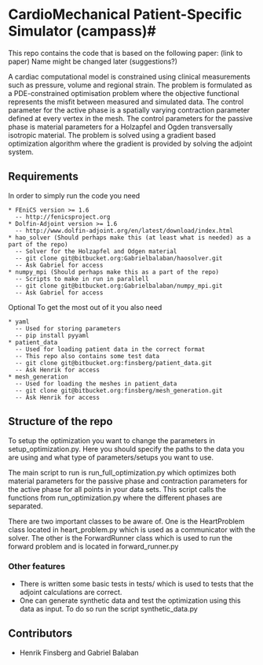# CardioMechanical Patient-Specific Simulator (campass)#

This repo contains the code that is based on the following paper: (link to paper)
Name might be changed later (suggestions?)

A cardiac computational model is constrained using clinical measurements such as pressure, volume and regional strain. The problem is formulated as a PDE-constrained optimisation problem where the objective functional represents the misfit between measured and simulated data. The control parameter for the active phase is a spatially varying contraction parameter defined at every vertex in the mesh. The control parameters for the passive phase is material parameters for a Holzapfel and Ogden transversally isotropic material. The problem is solved using a gradient based optimization algorithm where the gradient is provided by solving the adjoint system.

## Requirements ##
In order to simply run the code you need
```
* FEniCS version >= 1.6
  -- http://fenicsproject.org
* Dolfin-Adjoint version >= 1.6
  -- http://www.dolfin-adjoint.org/en/latest/download/index.html
* hao_solver (Should perhaps make this (at least what is needed) as a part of the repo)
  -- Solver for the Holzapfel and Odgen material
  -- git clone git@bitbucket.org:Gabrielbalaban/haosolver.git
  -- Ask Gabriel for access
* numpy_mpi (Should perhaps make this as a part of the repo)
  -- Scripts to make in run in parallell
  -- git clone git@bitbucket.org:Gabrielbalaban/numpy_mpi.git
  -- Ask Gabriel for access
```
Optional
To get the most out of it you also need
```
* yaml
  -- Used for storing parameters
  -- pip install pyyaml
* patient_data
  -- Used for loading patient data in the correct format
  -- This repo also contains some test data
  -- git clone git@bitbucket.org:finsberg/patient_data.git
  -- Ask Henrik for access
* mesh_generation
  -- Used for loading the meshes in patient_data
  -- git clone git@bitbucket.org:finsberg/mesh_generation.git
  -- Ask Henrik for access

```

## Structure of the repo ##

To setup the optimization you want to change the parameters 
in setup_optimization.py. Here you should specify the paths to the data
you are using and what type of parameters/setups you want to use. 

The main script to run is run_full_optimization.py which optimizes both
material parameters for the passive phase and contraction parameters for the
active phase for all points in your data sets. 
This script calls the functions from run_optimization.py where the different phases
are separated.

There are two important classes to be aware of. One is the HeartProblem class 
located in heart_problem.py which is used as a communicator with the solver.
The other is the ForwardRunner class which is used to run the forward problem
and is located in forward_runner.py

### Other features ###

* There is written some basic tests in tests/
which is used to tests that the adjoint calculations are correct.
* One can generate synthetic data and test the optimization using this data
as input. To do so run the script synthetic_data.py

## Contributors ##

* Henrik Finsberg and Gabriel Balaban
